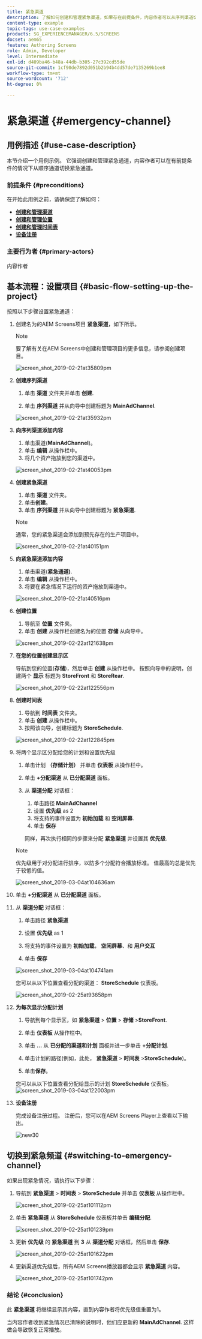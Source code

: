 ```yaml
---
title: 紧急渠道
description: 了解如何创建和管理紧急渠道，如果存在前提条件，内容作者可以从序列渠道切换紧急渠道。
content-type: example
topic-tags: use-case-examples
products: SG_EXPERIENCEMANAGER/6.5/SCREENS
docset: aem65
feature: Authoring Screens
role: Admin, Developer
level: Intermediate
exl-id: d409ba46-b48a-44db-b305-27c392cd55de
source-git-commit: 1cf90de7892d051b2b94b4dd57de7135269b1ee8
workflow-type: tm+mt
source-wordcount: '712'
ht-degree: 0%

---
```


# 紧急渠道 {#emergency-channel}

## 用例描述 {#use-case-description}

本节介绍一个用例示例。 它强调创建和管理紧急通道，内容作者可以在有前提条件的情况下从顺序通道切换紧急通道。

### 前提条件 {#preconditions}

在开始此用例之前，请确保您了解如何：

* **[创建和管理渠道](managing-channels.md)**
* **[创建和管理位置](managing-locations.md)**
* **[创建和管理时间表](managing-schedules.md)**
* **[设备注册](device-registration.md)**

### 主要行为者 {#primary-actors}

内容作者

## 基本流程：设置项目 {#basic-flow-setting-up-the-project}

按照以下步骤设置紧急通道：

1. 创建名为的AEM Screens项目 **紧急渠道**，如下所示。

   >[!NOTE]
   >要了解有关在AEM Screens中创建和管理项目的更多信息，请参阅创建项目。

   ![screen_shot_2019-02-21at35809pm](assets/screen_shot_2019-02-21at35809pm.png)

1. **创建序列渠道**

   1. 单击 **渠道** 文件夹并单击 **创建**.

   1. 单击 **序列渠道** 并从向导中创建标题为 **MainAdChannel**.

   ![screen_shot_2019-02-21at35932pm](assets/screen_shot_2019-02-21at35932pm.png)

1. **向序列渠道添加内容**

   1. 单击渠道(**MainAdChannel**)。
   1. 单击 **编辑** 从操作栏中。
   1. 将几个资产拖放到您的渠道中。

   ![screen_shot_2019-02-21at40053pm](assets/screen_shot_2019-02-21at40053pm.png)

1. **创建紧急渠道**

   1. 单击 **渠道** 文件夹。
   1. 单击&#x200B;**创建**。
   1. 单击 **序列渠道** 并从向导中创建标题为 **紧急渠道**.

   >[!NOTE]
   >
   >通常，您的紧急渠道会添加到预先存在的生产项目中。

   ![screen_shot_2019-02-21at40151pm](assets/screen_shot_2019-02-21at40151pm.png)

1. **向紧急渠道添加内容**

   1. 单击渠道(**紧急通道)**.
   1. 单击 **编辑** 从操作栏中。
   1. 将要在紧急情况下运行的资产拖放到渠道中。

   ![screen_shot_2019-02-21at40516pm](assets/screen_shot_2019-02-21at40516pm.png)

1. **创建位置**

   1. 导航至 **位置** 文件夹。
   1. 单击 **创建** 从操作栏创建名为的位置 **存储** 从向导中。

   ![screen_shot_2019-02-22at121638pm](assets/screen_shot_2019-02-22at121638pm.png)

1. **在您的位置创建显示区**

   导航到您的位置(**存储**)，然后单击 **创建** 从操作栏中。 按照向导中的说明，创建两个 **显示** 标题为 **StoreFront** 和 **StoreRear**.

   ![screen_shot_2019-02-22at122556pm](assets/screen_shot_2019-02-22at122556pm.png)

1. **创建时间表**

   1. 导航到 **时间表** 文件夹。
   1. 单击 **创建** 从操作栏中。
   1. 按照该向导，创建标题为 **StoreSchedule**.

   ![screen_shot_2019-02-22at122845pm](assets/screen_shot_2019-02-22at122845pm.png)

1. 将两个显示区分配给您的计划和设置优先级

   1. 单击计划 **（存储计划）** 并单击 **仪表板** 从操作栏中。

   1. 单击 **+分配渠道** 从 **已分配渠道** 面板。

   1. 从 **渠道分配** 对话框：

      1. 单击路径 **MainAdChannel**
      1. 设置 **优先级** as 2
      1. 将支持的事件设置为 **初始加载** 和 **空闲屏幕**.
      1. 单击 **保存**

      同样，再次执行相同的步骤来分配 **紧急渠道** 并设置其 **优先级**.

   >[!NOTE]
   >
   >优先级用于对分配进行排序，以防多个分配符合播放标准。 值最高的总是优先于较低的值。

   ![screen_shot_2019-03-04at104636am](assets/screen_shot_2019-03-04at104636am.png)

1. 单击 **+分配渠道** 从 **已分配渠道** 面板。

1. 从 **渠道分配** 对话框：

   1. 单击路径 **紧急渠道**
   1. 设置 **优先级** as 1

   1. 将支持的事件设置为 **初始加载**， **空闲屏幕**、和 **用户交互**

   1. 单击 **保存**

   ![screen_shot_2019-03-04at104741am](assets/screen_shot_2019-03-04at104741am.png)

   您可以从以下位置查看分配的渠道： **StoreSchedule** 仪表板。

   ![screen_shot_2019-02-25at93658pm](assets/screen_shot_2019-02-25at93658pm.png)

1. **为每次显示分配计划**

   1. 导航到每个显示区，如 **紧急渠道** > **位置** > **存储** >**StoreFront**.

   1. 单击 **仪表板** 从操作栏中。
   1. 单击 **...** 从 **已分配的渠道和计划** 面板并进一步单击 **+分配计划**.

   1. 单击计划的路径(例如，此处， **紧急渠道** > **时间表** >**StoreSchedule**)。

   1. 单击&#x200B;**保存**。

   您可以从以下位置查看分配给显示的计划 **StoreSchedule** 仪表板。
   ![screen_shot_2019-03-04at122003pm](assets/screen_shot_2019-03-04at122003pm.png)

1. **设备注册**

   完成设备注册过程。 注册后，您可以在AEM Screens Player上查看以下输出。

   ![new30](assets/new30.gif)

## 切换到紧急频道 {#switching-to-emergency-channel}

如果出现紧急情况，请执行以下步骤：

1. 导航到 **紧急渠道** > **时间表** > **StoreSchedule** 并单击 **仪表板** 从操作栏中。

   ![screen_shot_2019-02-25at101112pm](assets/screen_shot_2019-02-25at101112pm.png)

1. 单击 **紧急渠道** 从 **StoreSchedule** 仪表板并单击 **编辑分配**.

   ![screen_shot_2019-02-25at101239pm](assets/screen_shot_2019-02-25at101239pm.png)

1. 更新 **优先级** 的 **紧急渠道** 到 **3** 从 **渠道分配** 对话框，然后单击 **保存**.

   ![screen_shot_2019-02-25at101622pm](assets/screen_shot_2019-02-25at101622pm.png)

1. 更新渠道优先级后，所有AEM Screens播放器都会显示 **紧急渠道** 内容。

   ![screen_shot_2019-02-25at101742pm](assets/screen_shot_2019-02-25at101742pm.png)

### 结论 {#conclusion}

此 **紧急渠道** 将继续显示其内容，直到内容作者将优先级值重置为1。

当内容作者收到紧急情况已清除的说明时，他们应更新的 **MainAdChannel**. 这样做会导致恢复正常播放。
